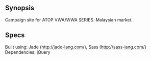 ## Synopsis

Campaign site for ATOP VWA/WWA SERIES. Malaysian market.

## Specs
Built using: Jade (http://jade-lang.com/), Sass (http://sass-lang.com/)
Dependencies: jQuery
